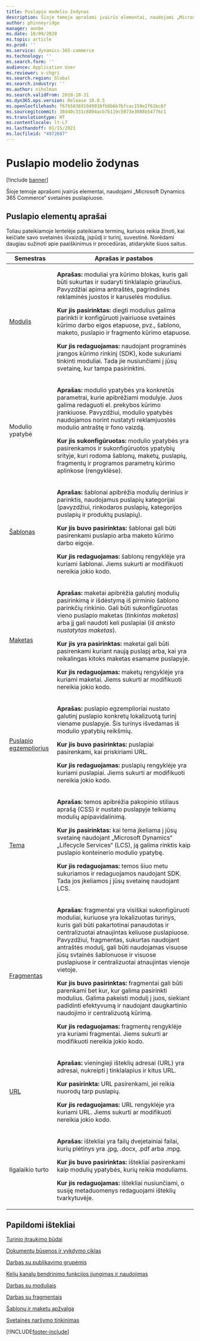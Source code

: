 ```yaml
---
title: Puslapio modelio žodynas
description: Šioje temoje aprašomi įvairūs elementai, naudojami „Microsoft Dynamics 365 Commerce“ svetainės puslapiuose.
author: phinneyridge
manager: annbe
ms.date: 10/09/2020
ms.topic: article
ms.prod: ''
ms.service: dynamics-365-commerce
ms.technology: ''
ms.search.form: ''
audience: Application User
ms.reviewer: v-chgri
ms.search.region: Global
ms.search.industry: ''
ms.author: niholman
ms.search.validFrom: 2019-10-31
ms.dyn365.ops.version: Release 10.0.5
ms.openlocfilehash: f676503691049938fb8b6b7bfcac159e2f61bc6f
ms.sourcegitcommit: 38d40c331c8894acb7b119c5073e3088b54776c1
ms.translationtype: HT
ms.contentlocale: lt-LT
ms.lasthandoff: 01/15/2021
ms.locfileid: "4972687"
---
```

# <a name="page-model-glossary"></a>Puslapio modelio žodynas


[!include [banner](includes/banner.md)]

Šioje temoje aprašomi įvairūs elementai, naudojami „Microsoft Dynamics 365 Commerce“ svetainės puslapiuose.

## <a name="page-element-definitions"></a>Puslapio elementų aprašai

Toliau pateikiamoje lentelėje pateikiama terminų, kuriuos reikia žinoti, kai keičiate savo svetainės išvaizdą, įspūdį ir turinį, suvestinė. Norėdami daugiau sužinoti apie paaiškinimus ir procedūras, atidarykite šiuos saitus.

| Semestras | Aprašas ir pastabos |
|------|-----------------------|
| [Modulis](work-with-modules.md) | <p>**Aprašas:** moduliai yra kūrimo blokas, kuris gali būti sukurtas ir sudaryti tinklalapio griaučius. Pavyzdžiai apima antraštės, pagrindinės reklaminės juostos ir karuselės modulius.</p><p>**Kur jis pasirinktas:** diegti modulius galima parinkti ir konfigūruoti įvairiuose svetainės kūrimo darbo eigos etapuose, pvz., šablono, maketo, puslapio ir fragmento kūrimo etapuose.</p><p>**Kur jis redaguojamas:** naudojant programinės įrangos kūrimo rinkinį (SDK), kode sukuriami tinkinti moduliai. Tada jie nusiunčiami į jūsų svetainę, kur tampa pasirinktini.</p> |
| Modulio ypatybė | <p>**Aprašas:** modulio ypatybės yra konkretūs parametrai, kurie apibrėžiami modulyje. Juos galima redaguoti el. prekybos kūrimo įrankiuose. Pavyzdžiui, modulio ypatybės naudojamos norint nustatyti reklamjuostės modulio antraštę ir fono vaizdą.</p><p>**Kur jis sukonfigūruotas:** modulio ypatybės yra pasirenkamos ir sukonfigūruotos ypatybių srityje, kuri rodoma šablonų, maketų, puslapių, fragmentų ir programos parametrų kūrimo aplinkose (rengyklėse).</p> |
| [Šablonas](templates-layouts-overview.md) | <p>**Aprašas:** šablonai apibrėžia modulių derinius ir parinktis, naudojamus puslapių kategorijai (pavyzdžiui, rinkodaros puslapių, kategorijos puslapių ir produktų puslapių).</p><p>**Kur jis buvo pasirinktas:** šablonai gali būti pasirenkami puslapio arba maketo kūrimo darbo eigoje.</p><p>**Kur jis redaguojamas:** šablonų rengyklėje yra kuriami šablonai. Jiems sukurti ar modifikuoti nereikia jokio kodo.</p> |
| [Maketas](templates-layouts-overview.md) | <p>**Aprašas:** maketai apibrėžia galutinį modulių pasirinkimą ir išdėstymą iš pirminio šablono parinkčių rinkinio. Gali būti sukonfigūruotas vieno puslapio maketas (*tinkintas maketas*) arba jį gali naudoti keli puslapiai (*iš anksto nustatytas maketas*).</p><p>**Kur jis yra pasirinktas:** maketai gali būti pasirenkami kuriant naują puslapį arba, kai yra reikalingas kitoks maketas esamame puslapyje.</p><p>**Kur jis redaguojamas:** maketų rengyklėje yra kuriami maketai. Jiems sukurti ar modifikuoti nereikia jokio kodo.</p> |
| [Puslapio egzempliorius](modify-existing-page.md) | <p>**Aprašas:** puslapio egzemplioriai nustato galutinį puslapio konkretų lokalizuotą turinį viename puslapyje. Šis turinys išvedamas iš modulio ypatybių reikšmių.</p><p>**Kur jis buvo pasirinktas:** puslapiai pasirenkami, kai priskiriami URL.</p><p>**Kur jis redaguojamas:** puslapių rengyklėje yra kuriami puslapiai. Jiems sukurti ar modifikuoti nereikia jokio kodo.</p> |
| [Tema](select-site-theme.md) | <p>**Aprašas:** temos apibrėžia pakopinio stiliaus aprašą (CSS) ir nustato puslapyje teikiamų modulių apipavidalinimą.</p><p>**Kur jis pasirinktas:** kai tema įkeliama į jūsų svetainę naudojant „Microsoft Dynamics“ „Lifecycle Services“ (LCS), ją galima rinktis kaip puslapio konteinerio modulio ypatybę.</p><p>**Kur jis redaguojamas:** temos šiuo metu sukuriamos ir redaguojamos naudojant SDK. Tada jos įkeliamos į jūsų svetainę naudojant LCS.</p> |
| [Fragmentas](work-with-fragments.md) | <p>**Aprašas:** fragmentai yra visiškai sukonfigūruoti moduliai, kuriuose yra lokalizuotas turinys, kuris gali būti pakartotinai panaudotas ir centralizuotai atnaujintas keliuose puslapiuose. Pavyzdžiui, fragmentas, sukurtas naudojant antraštės modulį, gali būti naudojamas visuose jūsų svtainės šablonuose ir visuose puslapiuose ir centralizuotai atnaujintas vienoje vietoje.</p><p>**Kur jis buvo pasirinktas:** fragmentai gali būti parenkami bet kur, kur galima pasirinkti modulius. Galima pakeisti modulį į juos, siekiant padidinti efektyvumą ir naudojant daugkartinio naudojimo ir centralizuotą kūrimą.</p><p>**Kur jis redaguojamas:** fragmentų rengyklėje yra kuriami fragmentai. Jiems sukurti ar modifikuoti nereikia jokio kodo.</p> |
| [URL](create-page-URL.md) | <p>**Aprašas:** vieningieji išteklių adresai (URL) yra adresai, nukreipti į tinklalapius ir kitus URL.</p><p>**Kur pasirinkta:** URL pasirenkami, jei reikia nuorodų tarp puslapių.</p><p>**Kur jis redaguojamas:** URL rengyklėje yra kuriami URL. Jiems sukurti ar modifikuoti nereikia jokio kodo.</p> |
| Ilgalaikio turto | <p>**Aprašas:** ištekliai yra failų dvejetainiai failai, kurių plėtinys yra .jpg, .docx, .pdf arba .mpg.</p><p>**Kur jis buvo pasirinktas:** ištekliai pasirenkami kaip modulių ypatybės, kurių reikia moduliams.</p><p>**Kur jis redaguojamas:** ištekliai nusiunčiami, o susiję metaduomenys redaguojami išteklių tvarkytuvėje.</p> |

## <a name="additional-resources"></a>Papildomi ištekliai

[Turinio įtraukimo būdai](add-manage-content.md)

[Dokumentų būsenos ir vykdymo ciklas](document-states-overview.md)

[Darbas su publikavimo grupėmis](publish-groups.md)

[Kelių kanalų bendrinimo funkcijos įjungimas ir naudojimas](cross-channel-sharing.md)

[Darbas su moduliais](work-with-modules.md)

[Darbas su fragmentais](work-with-fragments.md)

[Šablonų ir maketų apžvalga](templates-layouts-overview.md)

[Svetainės naršymo tinkinimas](customize-site-navigation.md)


[!INCLUDE[footer-include](../includes/footer-banner.md)]